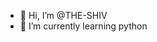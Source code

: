 - 👋 Hi, I’m @THE-SHIV
- 🌱 I’m currently learning python

<!---
THE-SHIV/THE-SHIV is a ✨ special ✨ repository because its `README.md` (this file) appears on your GitHub profile.
You can click the Preview link to take a look at your changes.
--->
